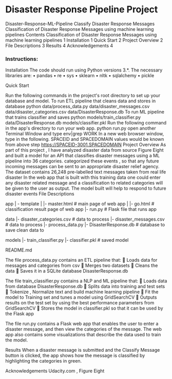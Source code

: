 # Disaster Response Pipeline Project

Disaster-Response-ML-Pipeline
Classify Disaster Response Messages Classification of Disaster Response Messages using machine learning pipelines Contents Classification of Disaster Response Messages using machine learning pipelines 1 Installation 1 Quick Start 2 Project Overview 2 File Descriptions 3 Results 4 Acknowledgements 4

### Instructions:

Installation The code should run using Python versions 3.*. The necessary libraries are: • pandas • re • sys • sklearn • nltk • sqlalchemy • pickle

Quick Start

Run the following commands in the project's root directory to set up your database and model.
To run ETL pipeline that cleans data and stores in database python data/process_data.py data/disaster_messages.csv data/disaster_categories.csv data/DisasterResponse.db
To run ML pipeline that trains classifier and saves python models/train_classifier.py data/DisasterResponse.db models/classifier.pkl
Run the following command in the app's directory to run your web app. python run.py
open another Terminal Window and type env|grep WORK
In a new web browser window, type in the following. SPACEID and SPACEDOMAIN values would be known from above step https://SPACEID-3001.SPACEDOMAIN
Project Overview As part of this project , I have analyzed disaster data from source Figure Eight and built a model for an API that classifies disaster messages using a ML pipeline into 36 categories. categorized these events , so that any future incoming messages can be sent to an appropriate disaster relief agency. The dataset contains 26,248 pre-labelled text messages taken from real life disaster In the web app that is built with this training data one could enter any disaster related message and a classification to related categories will be given to the user as output. The model built will help to respond to future disaster events File Descriptions

app | - template | |- master.html # main page of web app | |- go.html # classification result page of web app |- run.py # Flask file that runs app

data |- disaster_categories.csv # data to process |- disaster_messages.csv # data to process |- process_data.py |- DisasterResponse.db # database to save clean data to

models |- train_classifier.py |- classifier.pkl # saved model

README.md

The file process_data.py contains an ETL pipeline that:  Loads data for messages and categories from csv  Merges two datasets  Cleans the data  Saves it in a SQLite database DisasterResponse.db

The file train_classifier.py contains a NLP and ML pipeline that:  Loads data from database DisasterResponse.db  Splits data into training and test sets  Tokenize , Normalize text and build machine learning pipeline  Fit the model to Training set and tunes a model using GridSearchCV  Outputs results on the test set by using the best performance parameters from GridSearchCV  Stores the model in classifier.pkl so that it can be used by the Flask app

The file run.py contains a Flask web app that enables the user to enter a disaster message, and then view the categories of the message. The web app also contains some visualizations that describe the data used to train the model.

Results When a disaster message is submitted and the Classify Message button is clicked, the app shows how the message is classified by highlighting the categories in green.

Acknowledgements Udacity.com , Figure Eight
